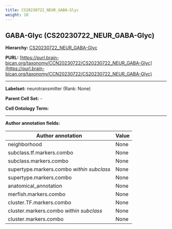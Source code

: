 ```yaml
---
title: CS20230722_NEUR_GABA-Glyc
weight: 10
---
```

## GABA-Glyc (CS20230722_NEUR_GABA-Glyc)
<b>Hierarchy: </b>
[CS20230722_NEUR_GABA-Glyc](../CS20230722_NEUR_GABA-Glyc)

**PURL:** [https://purl.brain-bican.org/taxonomy/CCN20230722/CS20230722_NEUR_GABA-Glyc](https://purl.brain-bican.org/taxonomy/CCN20230722/CS20230722_NEUR_GABA-Glyc)

---


**Labelset:** neurotransmitter (Rank: None)

**Parent Cell Set:** -



**Cell Ontology Term:** 

[MARKER GENES.]: #


---

[TRANSFERRED ANNOTATIONS.]: #


[AUTHOR ANNOTATION FIELDS.]: #


**Author annotation fields:**

| Author annotation | Value |
|-------------------|-------|
|neighborhood|None|
|subclass.tf.markers.combo|None|
|subclass.markers.combo|None|
|supertype.markers.combo _within subclass_|None|
|supertype.markers.combo|None|
|anatomical_annotation|None|
|merfish.markers.combo|None|
|cluster.TF.markers.combo|None|
|cluster.markers.combo _within subclass_|None|
|cluster.markers.combo|None|

